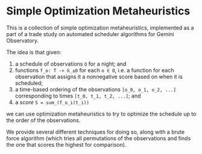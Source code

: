 # Simple Optimization Metaheuristics

This is a collection of simple optimization metaheuristics, implemented as a part of a trade study on automated scheduler algorithms for Gemini Observatory.

The idea is that given:
1. a schedule of observations `O` for a night; and
2. functions `f_o: T -> ℝ_≥0` for each `o ∈ O`, i.e. a function for each observation that assigns
it a nonnegative score based on when it is scheduled;
3. a time-based ordering of the observations `[o_0, o_1, o_2, ...]` corresponding to times `[t_0, t_1, t_2, ...]`; and
3. a _score_ `S = sum_(f_o_i(t_i))`

we can use optimization metaheuristics to try to optimize the schedule up to the order of the
observations.

We provide several different techniques for doing so, along with a brute force algorithm (which tries all permutations
of the observations and finds the one that scores the highest for comparison).
